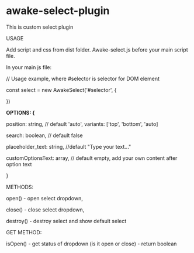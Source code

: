 # awake-select-plugin
This is custom select plugin

USAGE

Add script and css from dist folder. Awake-select.js before your main script file.

In your main js file: 

// Usage example, where #selector is selector for DOM element

const select = new AwakeSelect('#selector', {

})

**OPTIONS: {**

  position: string, // default 'auto', variants: ['top', 'bottom', 'auto]
  
  search: boolean, // default false
  
  placeholder_text: string, //default "Type your text..."
  
  customOptionsText: array, // default empty, add your own content after option text
  
}

METHODS:

open() - open select dropdown,

close() - close select dropdown,

destroy() - destroy select and show default select


GET METHOD: 

isOpen() - get status of dropdown (is it open or close) - return boolean



